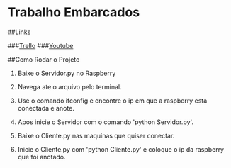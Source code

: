 # Trabalho Embarcados
##Links

###[Trello](https://trello.com/b/9SiMYrZ5/sistema-embarcados)
###[Youtube](https://youtu.be/IjG5uTLUZd4)

##Como Rodar o Projeto

1. Baixe o Servidor.py no Raspberry

2. Navega ate o arquivo pelo terminal.

3. Use o comando ifconfig e encontre o ip em que a raspberry esta conectada e anote.

4. Apos inicie o Servidor com o comando 'python Servidor.py'.

5. Baixe o Cliente.py nas maquinas que quiser conectar.

6. Inicie o Cliente.py com 'python Cliente.py' e coloque o ip da raspberry que foi anotado.
